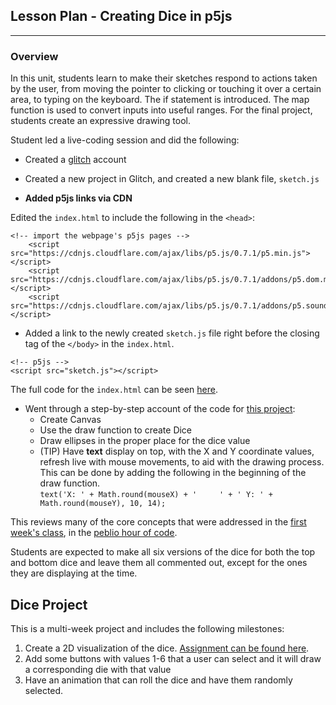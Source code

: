 ## Lesson Plan - Creating Dice in p5js
--- 

### Overview

In this unit, students learn to make their sketches respond to actions taken by the user, from moving the pointer to clicking or touching it over a certain area, to typing on the keyboard. The if statement is introduced. The map function is used to convert inputs into useful ranges. For the final project, students create an expressive drawing tool.


Student led a live-coding session and did the following:

- Created a [glitch](https://glitch.com) account

- Created a new project in Glitch, and created a new blank file, `sketch.js`
- **Added p5js links via CDN**
  
Edited the `index.html` to include the following in the `<head>`:  
``` 
<!-- import the webpage's p5js pages -->
    <script src="https://cdnjs.cloudflare.com/ajax/libs/p5.js/0.7.1/p5.min.js"></script>
    <script src="https://cdnjs.cloudflare.com/ajax/libs/p5.js/0.7.1/addons/p5.dom.min.js"></script>
    <script src="https://cdnjs.cloudflare.com/ajax/libs/p5.js/0.7.1/addons/p5.sound.min.js"></script>
 ```
- Added a link to the newly created `sketch.js` file right before the closing tag of the `</body>`
in the `index.html`.
```
<!-- p5js -->
<script src="sketch.js"></script>
```
The full code for the `index.html` can be seen [here](https://github.com/lrei-coding/p5js_18-19/blob/master/dice/index.html).

- Went through a step-by-step account of the code for [this project](https://quiet-timer.glitch.me/):
    - Create Canvas
    - Use the draw function to create Dice
    - Draw ellipses in the proper place for the dice value
    - (TIP) Have **text** display on top, with the X and Y coordinate values, refresh live with mouse movements, to aid with the drawing process. This can be done by adding the following in the beginning of the draw function.  
```text('X: ' + Math.round(mouseX) + '     ' + ' Y: ' + Math.round(mouseY), 10, 14);```

This reviews many of the core concepts that were addressed in the [first week's class](https://github.com/lrei-coding/p5js_18-19/blob/master/class-notes/2019_01_09.md), in the [peblio hour of code](https://demo.peblio.co/pebl/AXcwQlcDZ).

Students are expected to make all six versions of the dice for both the top and bottom dice and leave them all commented out, except for the ones they are displaying at the time.

## Dice Project

This is a multi-week project and includes the following milestones:
1) Create a 2D visualization of the dice. [Assignment can be found here](https://github.com/lrei-coding/p5js_18-19/blob/master/dice/dice-assignment_01.md).
2) Add some buttons with values 1-6 that a user can select and it will draw a corresponding die with that value
3) Have an animation that can roll the dice and have them randomly selected. 
